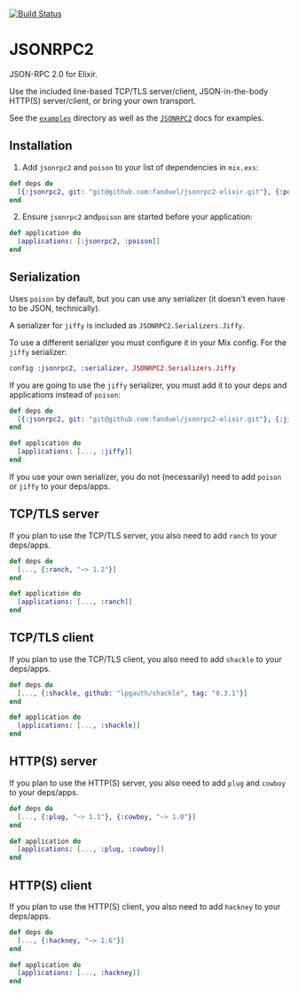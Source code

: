 [![Build Status](https://travis-ci.com/fanduel/jsonrpc2-elixir.svg?token=nqWxaCNxzZYbBCynkoqE&branch=master)](https://travis-ci.com/fanduel/jsonrpc2-elixir)

# JSONRPC2

JSON-RPC 2.0 for Elixir.

Use the included line-based TCP/TLS server/client, JSON-in-the-body HTTP(S) server/client, or bring your own transport.

See the [`examples`](https://github.com/fanduel/jsonrpc2-elixir/tree/master/examples) directory as well as the [`JSONRPC2`](JSONRPC2.html) docs for examples.

## Installation

1. Add `jsonrpc2` and `poison` to your list of dependencies in `mix.exs`:

```elixir
def deps do
  [{:jsonrpc2, git: "git@github.com:fanduel/jsonrpc2-elixir.git"}, {:poison, "~> 2.2"}]
end
```

2. Ensure `jsonrpc2` and`poison` are started before your application:

```elixir
def application do
  [applications: [:jsonrpc2, :poison]]
end
```

## Serialization

Uses `poison` by default, but you can use any serializer (it doesn't even have to be JSON, technically).

A serializer for `jiffy` is included as `JSONRPC2.Serializers.Jiffy`.

To use a different serializer you must configure it in your Mix config. For the `jiffy` serializer:

```elixir
config :jsonrpc2, :serializer, JSONRPC2.Serializers.Jiffy
```

If you are going to use the `jiffy` serializer, you must add it to your deps and applications instead of `poison`:

```elixir
def deps do
  [{:jsonrpc2, git: "git@github.com:fanduel/jsonrpc2-elixir.git"}, {:jiffy, "~> 0.14"}]
end
```

```elixir
def application do
  [applications: [..., :jiffy]]
end
```

If you use your own serializer, you do not (necessarily) need to add `poison` or `jiffy` to your deps/apps.

## TCP/TLS server

If you plan to use the TCP/TLS server, you also need to add `ranch` to your deps/apps.

```elixir
def deps do
  [..., {:ranch, "~> 1.2"}]
end
```

```elixir
def application do
  [applications: [..., :ranch]]
end
```

## TCP/TLS client

If you plan to use the TCP/TLS client, you also need to add `shackle` to your deps/apps.

```elixir
def deps do
  [..., {:shackle, github: "lpgauth/shackle", tag: "0.3.1"}]
end
```

```elixir
def application do
  [applications: [..., :shackle]]
end
```

## HTTP(S) server

If you plan to use the HTTP(S) server, you also need to add `plug` and `cowboy` to your deps/apps.

```elixir
def deps do
  [..., {:plug, "~> 1.1"}, {:cowboy, "~> 1.0"}]
end
```

```elixir
def application do
  [applications: [..., :plug, :cowboy]]
end
```

## HTTP(S) client

If you plan to use the HTTP(S) client, you also need to add `hackney` to your deps/apps.

```elixir
def deps do
  [..., {:hackney, "~> 1.6"}]
end
```

```elixir
def application do
  [applications: [..., :hackney]]
end
```
